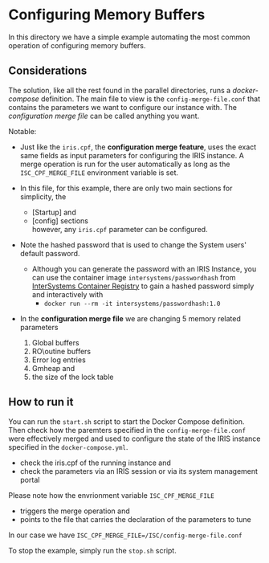 # Configuring Memory Buffers

In this directory we have a simple example automating the most common operation of configuring memory buffers.


## Considerations
The solution, like all the rest found in the parallel directories, runs a *docker-compose* definition.
The main file to view is the `config-merge-file.conf` that contains the parameters we want to configure our instance with.
The *configuration merge file* can be called anything you want.

Notable:  
- Just like the `iris.cpf`, the **configuration merge feature**, uses the exact same fields as input parameters for configuring the IRIS instance. A merge operation is run for the user automatically as long as the `ISC_CPF_MERGE_FILE`  environment variable is set.
- In this file, for this example, there are only two main sections for simplicity, the
  - [Startup] and 
  - [config] sections  
however, any `iris.cpf` parameter can be configured.

- Note the hashed password that is used to change the System users' default password.
  - Although you can generate the password with an IRIS Instance, you can use the container image `intersystems/passwordhash` from [InterSystems Container Registry](https://containers.intersystems.com) to gain a hashed password simply and interactively with  
    - `docker run --rm -it intersystems/passwordhash:1.0`
- In the **configuration merge file** we are changing 5 memory related parameters
  1. Global buffers
  2. RO\outine buffers
  3. Error log entries
  4. Gmheap and 
  5. the size of the lock table


## How to run it
You can run the `start.sh` script to start the Docker Compose definition. Then check how the paremters specified in the `config-merge-file.conf` were effectively merged and used to configure the state of the IRIS instance specified in the `docker-compose.yml`.
- check the iris.cpf of the running instance and 
- check the parameters via an IRIS session or via its system management portal

Please note how the envrionment variable `ISC_CPF_MERGE_FILE`
- triggers the merge operation and 
- points to the file that carries the declaration of the parameters to tune

In our case we have 
`ISC_CPF_MERGE_FILE=/ISC/config-merge-file.conf`

To stop the example, simply run the `stop.sh` script.
